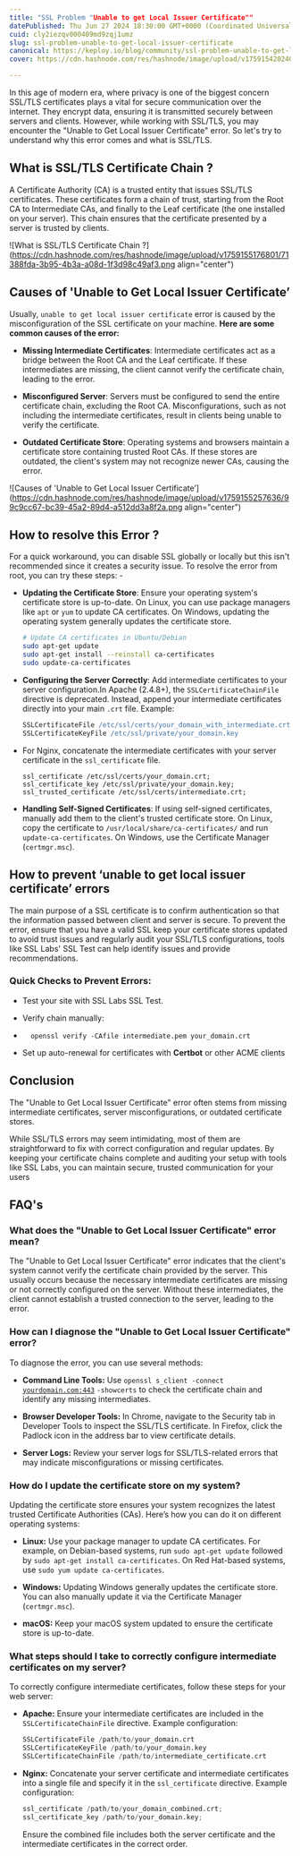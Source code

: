 ```yaml
---
title: "SSL Problem "Unable to get Local Issuer Certificate""
datePublished: Thu Jun 27 2024 18:30:00 GMT+0000 (Coordinated Universal Time)
cuid: cly2iezqv000409md9zqj1umz
slug: ssl-problem-unable-to-get-local-issuer-certificate
canonical: https://keploy.io/blog/community/ssl-problem-unable-to-get-local-issuer-certificate
cover: https://cdn.hashnode.com/res/hashnode/image/upload/v1759154202408/da76375a-72bf-4ef3-8f5a-a67b23c1e4d2.png

---
```


In this age of modern era, where privacy is one of the biggest concern SSL/TLS certificates plays a vital for secure communication over the internet. They encrypt data, ensuring it is transmitted securely between servers and clients. However, while working with SSL/TLS, you may encounter the "Unable to Get Local Issuer Certificate" error. So let's try to understand why this error comes and what is SSL/TLS.

## What is SSL/TLS Certificate Chain ?

A Certificate Authority (CA) is a trusted entity that issues SSL/TLS certificates. These certificates form a chain of trust, starting from the Root CA to Intermediate CAs, and finally to the Leaf certificate (the one installed on your server). This chain ensures that the certificate presented by a server is trusted by clients.

![What is SSL/TLS Certificate Chain ?](https://cdn.hashnode.com/res/hashnode/image/upload/v1759155176801/71388fda-3b95-4b3a-a08d-1f3d98c49af3.png align="center")

## Causes of 'Unable to Get Local Issuer Certificate’

Usually, `unable to get local issuer certificate` error is caused by the misconfiguration of the SSL certificate on your machine. **Here are some common causes of the error:**

* **Missing Intermediate Certificates**: Intermediate certificates act as a bridge between the Root CA and the Leaf certificate. If these intermediates are missing, the client cannot verify the certificate chain, leading to the error.
    
* **Misconfigured Server**: Servers must be configured to send the entire certificate chain, excluding the Root CA. Misconfigurations, such as not including the intermediate certificates, result in clients being unable to verify the certificate.
    
* **Outdated Certificate Store**: Operating systems and browsers maintain a certificate store containing trusted Root CAs. If these stores are outdated, the client's system may not recognize newer CAs, causing the error.
    

![Causes of 'Unable to Get Local Issuer Certificate’](https://cdn.hashnode.com/res/hashnode/image/upload/v1759155257636/99c9cc67-bc39-45a2-89d4-a512dd3a8f2a.png align="center")

## How to resolve this Error ?

For a quick workaround, you can disable SSL globally or locally but this isn't recommended since it creates a security issue. To resolve the error from root, you can try these steps: -

* **Updating the Certificate Store**: Ensure your operating system's certificate store is up-to-date. On Linux, you can use package managers like `apt` or `yum` to update CA certificates. On Windows, updating the operating system generally updates the certificate store.
    
    ```bash
    # Update CA certificates in Ubuntu/Debian
    sudo apt-get update
    sudo apt-get install --reinstall ca-certificates
    sudo update-ca-certificates
    ```
    
* **Configuring the Server Correctly**: Add intermediate certificates to your server configuration.In Apache (2.4.8+), the `SSLCertificateChainFile` directive is deprecated. Instead, append your intermediate certificates directly into your main `.crt` file. Example:
    
    ```apache
    SSLCertificateFile /etc/ssl/certs/your_domain_with_intermediate.crt
    SSLCertificateKeyFile /etc/ssl/private/your_domain.key
    ```
    
* For Nginx, concatenate the intermediate certificates with your server certificate in the `ssl_certificate` file.
    
    ```nginx
    ssl_certificate /etc/ssl/certs/your_domain.crt;
    ssl_certificate_key /etc/ssl/private/your_domain.key;
    ssl_trusted_certificate /etc/ssl/certs/intermediate.crt;
    ```
    
* **Handling Self-Signed Certificates**: If using self-signed certificates, manually add them to the client's trusted certificate store. On Linux, copy the certificate to `/usr/local/share/ca-certificates/` and run `update-ca-certificates`. On Windows, use the Certificate Manager (`certmgr.msc`).
    

## How to prevent ‘unable to get local issuer certificate’ errors

The main purpose of a SSL certificate is to confirm authentication so that the information passed between client and server is secure. To prevent the error, ensure that you have a valid SSL keep your certificate stores updated to avoid trust issues and regularly audit your SSL/TLS configurations, tools like SSL Labs' SSL Test can help identify issues and provide recommendations.

### Quick Checks to Prevent Errors:

* Test your site with SSL Labs SSL Test.
    
* Verify chain manually:
    
* ```nginx
    openssl verify -CAfile intermediate.pem your_domain.crt
    ```
    
* Set up auto-renewal for certificates with **Certbot** or other ACME clients
    

## Conclusion

The "Unable to Get Local Issuer Certificate" error often stems from missing intermediate certificates, server misconfigurations, or outdated certificate stores.

While SSL/TLS errors may seem intimidating, most of them are straightforward to fix with correct configuration and regular updates. By keeping your certificate chains complete and auditing your setup with tools like SSL Labs, you can maintain secure, trusted communication for your users

## FAQ's

### What does the "Unable to Get Local Issuer Certificate" error mean?

The "Unable to Get Local Issuer Certificate" error indicates that the client's system cannot verify the certificate chain provided by the server. This usually occurs because the necessary intermediate certificates are missing or not correctly configured on the server. Without these intermediates, the client cannot establish a trusted connection to the server, leading to the error.

### How can I diagnose the "Unable to Get Local Issuer Certificate" error?

To diagnose the error, you can use several methods:

* **Command Line Tools:** Use `openssl s_client -connect` [`yourdomain.com:443`](http://yourdomain.com:443) `-showcerts` to check the certificate chain and identify any missing intermediates.
    
* **Browser Developer Tools:** In Chrome, navigate to the Security tab in Developer Tools to inspect the SSL/TLS certificate. In Firefox, click the Padlock icon in the address bar to view certificate details.
    
* **Server Logs:** Review your server logs for SSL/TLS-related errors that may indicate misconfigurations or missing certificates.
    

### How do I update the certificate store on my system?

Updating the certificate store ensures your system recognizes the latest trusted Certificate Authorities (CAs). Here’s how you can do it on different operating systems:

* **Linux:** Use your package manager to update CA certificates. For example, on Debian-based systems, run `sudo apt-get update` followed by `sudo apt-get install ca-certificates`. On Red Hat-based systems, use `sudo yum update ca-certificates`.
    
* **Windows:** Updating Windows generally updates the certificate store. You can also manually update it via the Certificate Manager (`certmgr.msc`).
    
* **macOS:** Keep your macOS system updated to ensure the certificate store is up-to-date.
    

### What steps should I take to correctly configure intermediate certificates on my server?

To correctly configure intermediate certificates, follow these steps for your web server:

* **Apache:** Ensure your intermediate certificates are included in the `SSLCertificateChainFile` directive. Example configuration:
    
    ```python
    SSLCertificateFile /path/to/your_domain.crt
    SSLCertificateKeyFile /path/to/your_domain.key
    SSLCertificateChainFile /path/to/intermediate_certificate.crt
    ```
    
* **Nginx:** Concatenate your server certificate and intermediate certificates into a single file and specify it in the `ssl_certificate` directive. Example configuration:
    
    ```python
    ssl_certificate /path/to/your_domain_combined.crt;
    ssl_certificate_key /path/to/your_domain.key;
    ```
    
    Ensure the combined file includes both the server certificate and the intermediate certificates in the correct order.